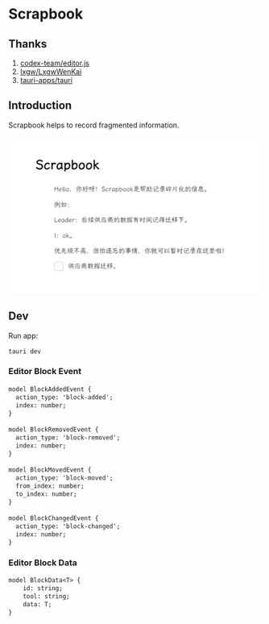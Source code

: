 # Scrapbook

## Thanks

1. [codex-team/editor.js](https://github.com/codex-team/editor.js)
2. [lxgw/LxgwWenKai](https://github.com/lxgw/LxgwWenKai)
3. [tauri-apps/tauri](https://github.com/tauri-apps/tauri)

## Introduction

Scrapbook helps to record fragmented information.

![](./asset/demo.png)

## Dev

Run app: 

```shell
tauri dev
```

### Editor Block Event

```text
model BlockAddedEvent {
  action_type: 'block-added';
  index: number;
}

model BlockRemovedEvent {
  action_type: 'block-removed';
  index: number;
}

model BlockMovedEvent {
  action_type: 'block-moved';
  from_index: number;
  to_index: number;
}

model BlockChangedEvent {
  action_type: 'block-changed';
  index: number;
}
```

### Editor Block Data

```text
model BlockData<T> {
    id: string;
    tool: string;
    data: T;
}
```